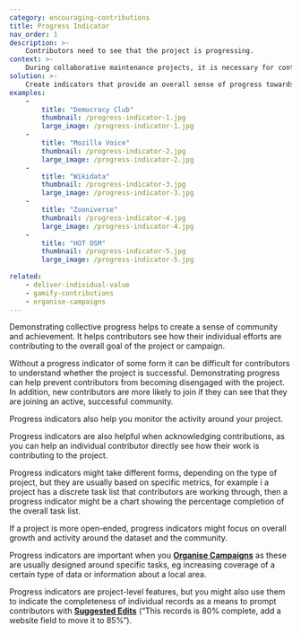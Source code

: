 ```yaml
---
category: encouraging-contributions
title: Progress Indicator
nav_order: 1
description: >-
    Contributors need to see that the project is progressing. 
context: >-
    During collaborative maintenance projects, it is necessary for contributors to focus on completing tasks: adding new records, correcting mistakes and improving existing data. However, this risks them losing sight of the overall progress made by the community.
solution: >-
    Create indicators that provide an overall sense of progress towards the goal of your project or campaign, for example charts showing how many tasks have been completed, the growth of the database, the number of people participating, or the overall daily or weekly activity.
examples:
    -
        title: "Democracy Club"
        thumbnail: /progress-indicator-1.jpg
        large_image: /progress-indicator-1.jpg
    -
        title: "Mozilla Voice"
        thumbnail: /progress-indicator-2.jpg
        large_image: /progress-indicator-2.jpg
    -
        title: "Wikidata"
        thumbnail: /progress-indicator-3.jpg
        large_image: /progress-indicator-3.jpg
    -
        title: "Zooniverse"
        thumbnail: /progress-indicator-4.jpg
        large_image: /progress-indicator-4.jpg
    -
        title: "HOT OSM"
        thumbnail: /progress-indicator-5.jpg
        large_image: /progress-indicator-5.jpg
    
related:
    - deliver-individual-value
    - gamify-contributions
    - organise-campaigns
---
```


Demonstrating collective progress helps to create a sense of community and achievement. It helps contributors see how their individual efforts are contributing to the overall goal of the project or campaign.

Without a progress indicator of some form it can be difficult for contributors to understand whether the project is successful. Demonstrating progress can help prevent contributors from becoming disengaged with the project. In addition, new contributors are more likely to join if they can see that they are joining an active, successful community.

Progress indicators also help you monitor the activity around your project.

Progress indicators are also helpful when acknowledging contributions, as you can help an individual contributor directly see how their work is contributing to the project.

Progress indicators might take different forms, depending on the type of project, but they are usually based on specific metrics, for example i a project has a discrete task list that contributors are working through, then a progress indicator might be a chart showing the percentage completion of the overall task list. 

If a project is more open-ended, progress indicators might focus on overall growth and activity around the dataset and the community. 

Progress indicators are important when you **[Organise Campaigns](/patterns/encouraging-contributions/organise-campaigns)** as these are usually designed around specific tasks, eg increasing coverage of a certain type of data or information about a local area.

Progress indicators are project-level features, but you might also use them to indicate the completeness of individual records as a means to prompt contributors with **[Suggested Edits](/patterns/encouraging-contributions/suggested-edits)** (“This records is 80% complete, add a website field to move it to 85%”).